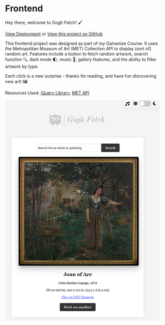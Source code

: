 # Frontend

Hey there, welcome to Gogh Fetch! :paintbrush: 

[View Deployment](https://www.goghfetch.com/) or
[View this project on GitHub](https://github.com/nateykliu/Gogh-Fetch) 

This frontend project was designed as part of my Galvanize Course. It uses the Metropolitan Museum of Art (MET) Collection API to display (sort of) random art. Features include a button to fetch random artwork, search function :mag:, dark mode :first_quarter_moon:, music :musical_keyboard:, gallery features, and the ability to filter artwork by type. 

Each click is a new surprise - thanks for reading, and have fun discovering new art! :framed_picture:

Resources Used:
[jQuery Library](https://jquery.com/), [MET API](https://metmuseum.github.io/)

![ScreenShot](/images/preview.PNG) 
